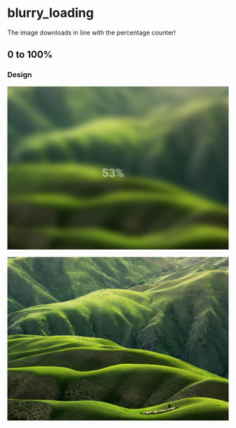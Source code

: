# blurry_loading
The image downloads in line with the percentage counter!

## 0 to 100%


### Design
![enter image description here](https://raw.githubusercontent.com/SoftJavascript/blurry_loading/main/readme_pic/1.png)

![enter image description here](https://raw.githubusercontent.com/SoftJavascript/blurry_loading/main/readme_pic/2.png)
